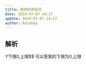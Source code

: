 ```yaml
---
title: 聪明的质监员
date: 2019-07-07 14:17
update: 2019-07-07 14:17
author: Rainboy
---
```



## 解析

$Y$下限$0$,上限$$
可以答案的下限为$0$,上限

